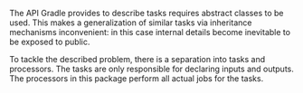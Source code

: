 The API Gradle provides to describe tasks requires abstract classes to be used.
This makes a generalization of similar tasks via inheritance mechanisms inconvenient:
in this case internal details become inevitable to be exposed to public.

To tackle the described problem, there is a separation into tasks and processors.
The tasks are only responsible for declaring inputs and outputs.
The processors in this package perform all actual jobs for the tasks.
